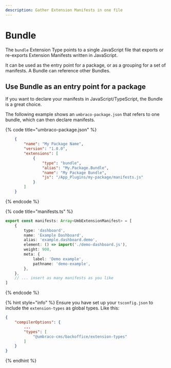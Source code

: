 ```yaml
---
description: Gather Extension Manifests in one file
---
```


# Bundle

The `bundle` Extension Type points to a single JavaScript file that exports or re-exports Extension Manifests written in JavaScript.

It can be used as the entry point for a package, or as a grouping for a set of manifests. A Bundle can reference other Bundles.

## Use Bundle as an entry point for a package

If you want to declare your manifests in JavaScript/TypeScript, the Bundle is a great choice.

The following example shows an `umbraco-package.json` that refers to one bundle, which can then declare manifests.

{% code title="umbraco-package.json" %}
```json
    {
		"name": "My Package Name",
		"version": "1.0.0",
		"extensions": [
			{
				"type": "bundle",
				"alias": "My.Package.Bundle",
				"name": "My Package Bundle",
				"js": "/App_Plugins/my-package/manifests.js"
			}
		]
	}
```
{% endcode %}

{% code title="manifests.ts" %}
```typescript
export const manifests: Array<UmbExtensionManifest> = [
	{
		type: 'dashboard',
		name: 'Example Dashboard',
		alias: 'example.dashboard.demo',
		element: () => import('./demo-dashboard.js'),
		weight: 900,
		meta: {
			label: 'Demo example',
			pathname: 'demo-example',
		},
	},
	// ... insert as many manifests as you like
]
```
{% endcode %}

{% hint style="info" %}
Ensure you have set up your `tsconfig.json` to include the `extension-types` as global types. Like this:

```json
{
    "compilerOptions": {
        ...
        "types": [
            "@umbraco-cms/backoffice/extension-types"
        ]
    }
}
```
{% endhint %}
